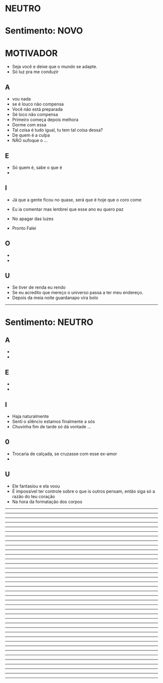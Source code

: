 # NEUTRO

# Sentimento: NOVO

# MOTIVADOR
* Seja você e deixe que o mundo se adapte.
* Só luz pra me conduzir



## A
* vou nada
* se é louco não compensa
* Você não está preparada
* Sé loco não compensa
* Primeiro começa depois melhora
* Dorme com essa
* Tal coisa é tudo igual, tu tem tal coisa dessa?
* De quem é a culpa
* NÃO sufoque o ...


## E
* Só quem é, sabe o que é
*

## I
* Já que a gente ficou no quase, será que é hoje 
que o coro come

- Eu ia comentar mas lembrei que esse ano eu quero paz

- No apagar das luzes
- Pronto Falei


## O
*
*

## U
* Se tiver de renda eu rendo
* Se eu acredito que mereço o universo passa a ter meu endereço.
* Depois da meia noite guardanapo vira bolo


---

# Sentimento: NEUTRO

## A
*
*

## E
*
*

## I
* Haja naturalmente
* Senti o silêncio estamos finalmente a sós 
* Chuvinha fim de tarde só dá vontade ...

## 0
* Trocaria de calçada, se cruzasse com esse ex-amor
*

## U
* Ele fantasiou e ela voou 
* É impossível ter controle sobre o que is outros pensam, então siga só a razão do teu coração 
* Na hora da formatação dos corpos




---


---

---


---

---


---

---


---

---


---

---


---

---


---

---


---

---


---

---


---

---


---

---


---

---


---

---


---

---


---

---


---

---


---

---


---

---


---